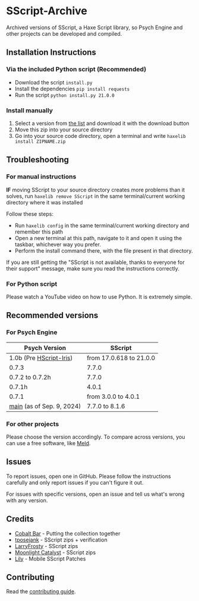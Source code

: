 # SScript-Archive

Archived versions of SScript, a Haxe Script library, so Psych Engine and other projects can be developed and compiled.

## Installation Instructions

### Via the included Python script (Recommended)

- Download the script `install.py`
- Install the dependencies `pip install requests`
- Run the script `python install.py 21.0.0`

### Install manually

1. Select a version from [the list](https://github.com/CobaltBar/SScript-Archive/tree/main/archives) and download it with the download button
2. Move this zip into your source directory
3. Go into your source code directory, open a terminal and write `haxelib install ZIPNAME.zip`

## Troubleshooting
### For manual instructions
**IF** moving SScript to your source directory creates more problems than it solves, run `haxelib remove SScript` in the same terminal/current working directory where it was installed

Follow these steps:

- Run `haxelib config` in the same terminal/current working directory and remember this path
- Open a new terminal at this path, navigate to it and open it using the taskbar, whichever way you prefer.
- Perform the install command there, with the file present in that directory.

If you are still getting the "SScript is not available, thanks to everyone for their support" message, make sure you read the instructions correctly.

### For Python script

Please watch a YouTube video on how to use Python. It is extremely simple.

## Recommended versions

### For Psych Engine

| Psych Version | SScript |
| -------- | ------- |
| 1.0b (Pre [HScript-Iris](https://www.github.com/crowplexus/HScript-Iris/)) | from 17.0.618 to 21.0.0 |
| 0.7.3    | 7.7.0 |
| 0.7.2 to 0.7.2h    | 7.7.0 |
| 0.7.1h    | 4.0.1 |
| 0.7.1    | from 3.0.0 to 4.0.1 |
| [main](https://www.github.com/ShadowMario/FNF-PsychEngine/tree/main/) (as of Sep. 9, 2024) | 7.7.0 to 8.1.6 |

### For other projects

Please choose the version accordingly. To compare across versions, you can use a free software, like [Meld](https://meldmerge.org/).

## Issues

To report issues, open one in GitHub. Please follow the instructions carefully and only report issues if you can't figure it out.

For issues with specific versions, open an issue and tell us what's wrong with any version.

## Credits

- [Cobalt Bar](https://cobaltbar.github.io/) - Putting the collection together
- [tposejank](https://tposejank.carrd.co/) - SScript zips + verification
- [LarryFrosty](https://www.youtube.com/@larryfrosty) - SScript zips
- [Moonlight Catalyst](https://mooniecat.carrd.co/) - SScript zips
- [Lily](https://mcagabe19.pages.gay/) - Mobile SScript Patches

## Contributing

Read the [contributing guide](CONTRIBUTING.md).
